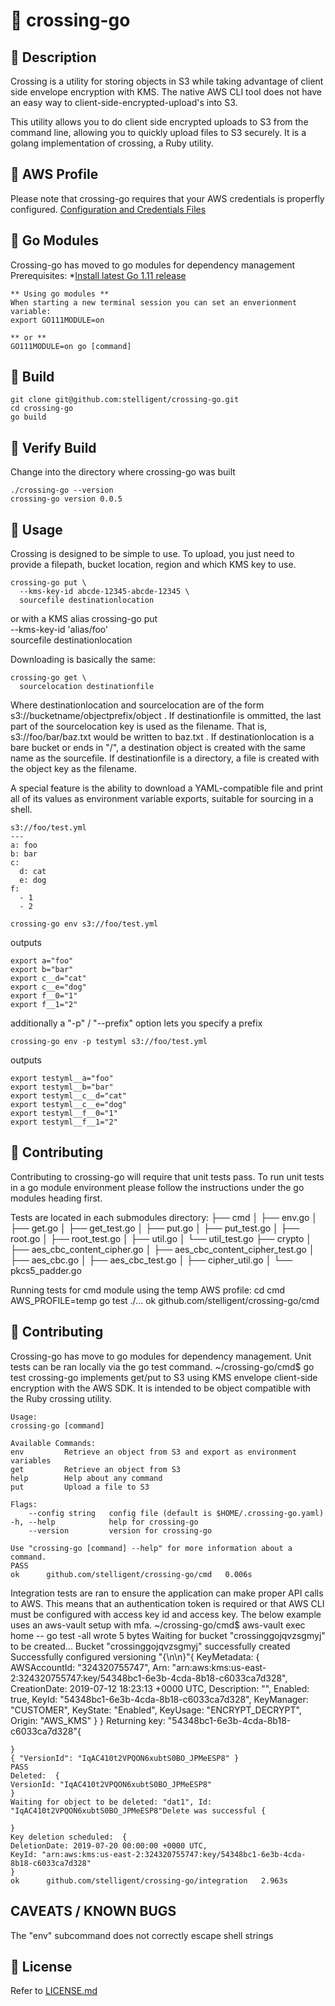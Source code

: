 # :children_crossing: crossing-go

## :children_crossing: Description

Crossing is a utility for storing objects in S3 while taking advantage of client side envelope encryption with KMS.  The native AWS CLI tool does not have an easy way to client-side-encrypted-upload's into S3.

This utility allows you to do client side encrypted uploads to S3 from the command line, allowing you to quickly upload files to S3 securely. It is a golang implementation of crossing, a Ruby utility.

## :children_crossing: AWS Profile
Please note that crossing-go requires that your AWS credentials is properfly configured.
[Configuration and Credentials Files](https://docs.aws.amazon.com/cli/latest/userguide/cli-configure-files.html)

## :children_crossing: Go Modules

Crossing-go has moved to go modules for dependency management
Prerequisites:
    *[Install latest Go 1.11 release](https://golang.org/dl/)
    
    ** Using go modules **
    When starting a new terminal session you can set an enverionment variable:
    export GO111MODULE=on

    ** or **
    GO111MODULE=on go [command]


## :children_crossing: Build

    git clone git@github.com:stelligent/crossing-go.git
    cd crossing-go
    go build

## :children_crossing: Verify Build
Change into the directory where crossing-go was built

    ./crossing-go --version
    crossing-go version 0.0.5


## :children_crossing: Usage

Crossing is designed to be simple to use. To upload, you just need to provide a filepath, bucket location, region and which KMS key to use.

    crossing-go put \
      --kms-key-id abcde-12345-abcde-12345 \
      sourcefile destinationlocation

or with a KMS alias
    crossing-go put \
      --kms-key-id 'alias/foo' \
      sourcefile destinationlocation

Downloading is basically the same:

    crossing-go get \
      sourcelocation destinationfile

Where destinationlocation and sourcelocation are of the form s3://bucketname/objectprefix/object . If destinationfile is ommitted, the last part of the sourcelocation key is used as the filename. That is, s3://foo/bar/baz.txt would be written to baz.txt . If destinationlocation is a bare bucket or ends in "/", a destination object is created with the same name as the sourcefile. If destinationfile is a directory, a file is created with the object key as the filename.

A special feature is the ability to download a YAML-compatible file and print all of its values as environment variable exports, suitable for sourcing in a shell.

    s3://foo/test.yml
    ---
    a: foo
    b: bar
    c:
      d: cat
      e: dog
    f:
      - 1
      - 2

    crossing-go env s3://foo/test.yml

outputs

    export a="foo"
    export b="bar"
    export c__d="cat"
    export c__e="dog"
    export f__0="1"
    export f__1="2"

additionally a "-p" / "--prefix" option lets you specify a prefix

    crossing-go env -p testyml s3://foo/test.yml

outputs

    export testyml__a="foo"
    export testyml__b="bar"
    export testyml__c__d="cat"
    export testyml__c__e="dog"
    export testyml__f__0="1"
    export testyml__f__1="2"

## :children_crossing: Contributing
Contributing to crossing-go will require that unit tests pass. To run unit tests in a go module environment please follow 
the instructions under the go modules heading first.

Tests are located in each submodules directory:
├── cmd
│   ├── env.go
│   ├── get.go
│   ├── get_test.go
│   ├── put.go
│   ├── put_test.go
│   ├── root.go
│   ├── root_test.go
│   ├── util.go
│   └── util_test.go
├── crypto
│   ├── aes_cbc_content_cipher.go
│   ├── aes_cbc_content_cipher_test.go
│   ├── aes_cbc.go
│   ├── aes_cbc_test.go
│   ├── cipher_util.go
│   └── pkcs5_padder.go

Running tests for cmd module using the temp AWS profile:
    cd cmd
    AWS_PROFILE=temp go test ./...
    ok      github.com/stelligent/crossing-go/cmd
## :children_crossing: Contributing
Crossing-go has move to go modules for dependency management. Unit tests can be ran locally via the go test command.
    ~/crossing-go/cmd$ go test
    crossing-go implements get/put to S3 using KMS envelope
    client-side encryption with the AWS SDK. It is intended to be object
    compatible with the Ruby crossing utility.

    Usage:
    crossing-go [command]

    Available Commands:
    env         Retrieve an object from S3 and export as environment variables
    get         Retrieve an object from S3
    help        Help about any command
    put         Upload a file to S3

    Flags:
        --config string   config file (default is $HOME/.crossing-go.yaml)
    -h, --help            help for crossing-go
        --version         version for crossing-go

    Use "crossing-go [command] --help" for more information about a command.
    PASS
    ok      github.com/stelligent/crossing-go/cmd   0.006s

Integration tests are ran to ensure the application can make proper API calls to AWS. This means that an authentication token is required or that AWS CLI must be configured with access key id and access key. The below example uses an aws-vault setup with mfa.
    ~/crossing-go/cmd$ aws-vault exec home -- go test -all
    wrote 5 bytes
    Waiting for bucket "crossinggojqvzsgmyj" to be created...
    Bucket "crossinggojqvzsgmyj" successfully created
    Successfully configured versioning "{\n\n}"{
    KeyMetadata: {
        AWSAccountId: "324320755747",
        Arn: "arn:aws:kms:us-east-2:324320755747:key/54348bc1-6e3b-4cda-8b18-c6033ca7d328",
        CreationDate: 2019-07-12 18:23:13 +0000 UTC,
        Description: "",
        Enabled: true,
        KeyId: "54348bc1-6e3b-4cda-8b18-c6033ca7d328",
        KeyManager: "CUSTOMER",
        KeyState: "Enabled",
        KeyUsage: "ENCRYPT_DECRYPT",
        Origin: "AWS_KMS"
    }
    }
    Returning key: "54348bc1-6e3b-4cda-8b18-c6033ca7d328"{

    }
    { "VersionId": "IqAC410t2VPQON6xubtS0BO_JPMeESP8" }
    PASS
    Deleted:  {
    VersionId: "IqAC410t2VPQON6xubtS0BO_JPMeESP8"
    }
    Waiting for object to be deleted: "dat1", Id: "IqAC410t2VPQON6xubtS0BO_JPMeESP8"Delete was successful {

    }
    Key deletion scheduled:  {
    DeletionDate: 2019-07-20 00:00:00 +0000 UTC,
    KeyId: "arn:aws:kms:us-east-2:324320755747:key/54348bc1-6e3b-4cda-8b18-c6033ca7d328"
    }
    ok      github.com/stelligent/crossing-go/integration   2.963s
## CAVEATS / KNOWN BUGS

The "env" subcommand does not correctly escape shell strings

## :children_crossing: License

Refer to [LICENSE.md](LICENSE.md)
